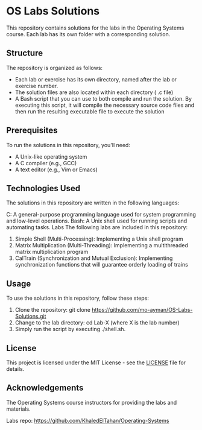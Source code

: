 # OS Labs Solutions
This repository contains solutions for the labs in the Operating Systems course. Each lab has its own folder with a corresponding solution.

## Structure
The repository is organized as follows:

- Each lab or exercise has its own directory, named after the lab or exercise number.
- The solution files are also located within each directory ( .c file)
- A Bash script that you can use to both compile and run the solution. By executing this script, it will compile the necessary source code files and then 
run the resulting executable file to execute the solution

## Prerequisites
To run the solutions in this repository, you'll need:

- A Unix-like operating system
- A C compiler (e.g., GCC)
- A text editor (e.g., Vim or Emacs)

## Technologies Used
The solutions in this repository are written in the following languages:

C: A general-purpose programming language used for system programming and low-level operations.
Bash: A Unix shell used for running scripts and automating tasks.
Labs
The following labs are included in this repository:

1. Simple Shell (Multi-Processing): Implementing a Unix shell program
2. Matrix Multiplication (Multi-Threading): Implementing a multithreaded matrix multiplication program
3. CalTrain (Synchronization and Mutual Exclusion): Implementing synchronization functions that will guarantee orderly loading of trains
## Usage
To use the solutions in this repository, follow these steps:

1. Clone the repository: git clone https://github.com/mo-ayman/OS-Labs-Solutions.git
2. Change to the lab directory: cd Lab-X (where X is the lab number)
3. Simply run the script by executing ./shell.sh.

## License

This project is licensed under the MIT License - see the [LICENSE](https://github.com/mo-ayman/OS-Labs-Solutions/blob/main/LICENSE) file for details.

## Acknowledgements
The Operating Systems course instructors for providing the labs and materials.

Labs repo: https://github.com/KhaledElTahan/Operating-Systems
